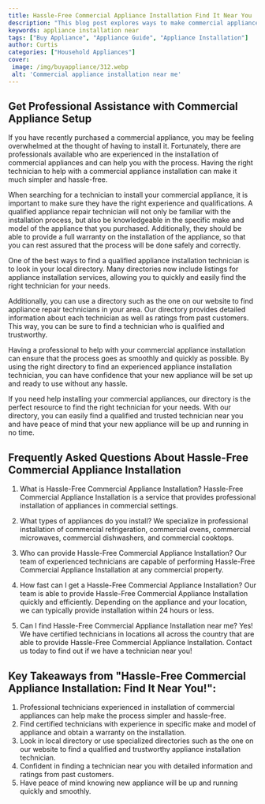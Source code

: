 ```yaml
---
title: Hassle-Free Commercial Appliance Installation Find It Near You
description: "This blog post explores ways to make commercial appliance installation easier and more convenient by finding installation providers near you Stop struggling with appliances and find the help you need today"
keywords: appliance installation near
tags: ["Buy Appliance", "Appliance Guide", "Appliance Installation"]
author: Curtis
categories: ["Household Appliances"]
cover: 
 image: /img/buyappliance/312.webp
 alt: 'Commercial appliance installation near me'
---
```

## Get Professional Assistance with Commercial Appliance Setup
If you have recently purchased a commercial appliance, you may be feeling overwhelmed at the thought of having to install it. Fortunately, there are professionals available who are experienced in the installation of commercial appliances and can help you with the process. Having the right technician to help with a commercial appliance installation can make it much simpler and hassle-free.

When searching for a technician to install your commercial appliance, it is important to make sure they have the right experience and qualifications. A qualified appliance repair technician will not only be familiar with the installation process, but also be knowledgeable in the specific make and model of the appliance that you purchased. Additionally, they should be able to provide a full warranty on the installation of the appliance, so that you can rest assured that the process will be done safely and correctly.

One of the best ways to find a qualified appliance installation technician is to look in your local directory. Many directories now include listings for appliance installation services, allowing you to quickly and easily find the right technician for your needs.

Additionally, you can use a directory such as the one on our website to find appliance repair technicians in your area. Our directory provides detailed information about each technician as well as ratings from past customers. This way, you can be sure to find a technician who is qualified and trustworthy.

Having a professional to help with your commercial appliance installation can ensure that the process goes as smoothly and quickly as possible. By using the right directory to find an experienced appliance installation technician, you can have confidence that your new appliance will be set up and ready to use without any hassle.

If you need help installing your commercial appliances, our directory is the perfect resource to find the right technician for your needs. With our directory, you can easily find a qualified and trusted technician near you and have peace of mind that your new appliance will be up and running in no time.

## Frequently Asked Questions About Hassle-Free Commercial Appliance Installation

1. What is Hassle-Free Commercial Appliance Installation?
Hassle-Free Commercial Appliance Installation is a service that provides professional installation of appliances in commercial settings.

2. What types of appliances do you install?
We specialize in professional installation of commercial refrigeration, commercial ovens, commercial microwaves, commercial dishwashers, and commercial cooktops.

3. Who can provide Hassle-Free Commercial Appliance Installation?
Our team of experienced technicians are capable of performing Hassle-Free Commercial Appliance Installation at any commercial property.

4. How fast can I get a Hassle-Free Commercial Appliance Installation?
Our team is able to provide Hassle-Free Commercial Appliance Installation quickly and efficiently. Depending on the appliance and your location, we can typically provide installation within 24 hours or less.

5. Can I find Hassle-Free Commercial Appliance Installation near me?
Yes! We have certified technicians in locations all across the country that are able to provide Hassle-Free Commercial Appliance Installation. Contact us today to find out if we have a technician near you!

## Key Takeaways from "Hassle-Free Commercial Appliance Installation: Find It Near You!":
1. Professional technicians experienced in installation of commercial appliances can help make the process simpler and hassle-free.
2. Find certified technicians with experience in specific make and model of appliance and obtain a warranty on the installation.
3. Look in local directory or use specialized directories such as the one on our website to find a qualified and trustworthy appliance installation technician.
4. Confident in finding a technician near you with detailed information and ratings from past customers.
5. Have peace of mind knowing new appliance will be up and running quickly and smoothly.
